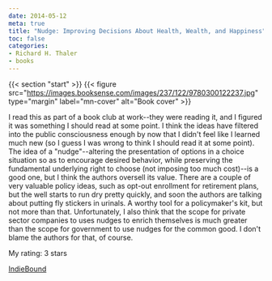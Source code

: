 ```yaml
---
date: 2014-05-12
meta: true
title: "Nudge: Improving Decisions About Health, Wealth, and Happiness"
toc: false
categories:
- Richard H. Thaler
- books
---
```


{{< section "start" >}}
{{< figure src="https://images.booksense.com/images/237/122/9780300122237.jpg" type="margin" label="mn-cover" alt="Book cover" >}}

I read this as part of a book club at work--they were reading it, and I figured it was something I should read at some point. I think the ideas have filtered into the public consciousness enough by now that I didn't feel like I learned much new (so I guess I was wrong to think I should read it at some point). The idea of a "nudge"--altering the presentation of options in a choice situation so as to encourage desired behavior, while preserving the fundamental underlying right to choose (not imposing too much cost)--is a good one, but I think the authors oversell its value. There are a couple of very valuable policy ideas, such as opt-out enrollment for retirement plans, but the well starts to run dry pretty quickly, and soon the authors are talking about putting fly stickers in urinals. A worthy tool for a policymaker's kit, but not more than that. Unfortunately, I also think that the scope for private sector companies to uses nudges to enrich themselves is much greater than the scope for government to use nudges for the common good. I don't blame the authors for that, of course.

My rating: 3 stars  

[IndieBound](https://www.indiebound.org/book/9780300122237)
